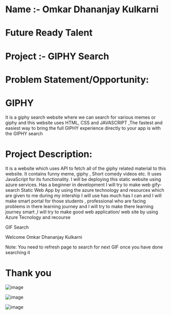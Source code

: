 # Name :- Omkar Dhananjay Kulkarni


# Future Ready Talent


# Project :-                                                   GIPHY Search 

# Problem Statement/Opportunity:

#                                                                   GIPHY

It is a giphy search website where we can search for various memes or giphy and this website uses HTML, CSS and JAVASCRIPT ,The fastest and easiest way to bring the full GIPHY experience directly to your app is with the GIPHY search


# Project Description:
 
 It is a website which uses API to fetch all of the giphy related material to this website. It contains funny meme, giphy , Short comedy videos etc. It uses JavaScript for its functionality. I will be deploying this static website using azure services. Has a beginner in development I will try to make web gify-search Static Web App by using the azure technology and resources which are given to me during my intership I will use has much has I can and I will make smart portal for those students , professional who are facing problems in there learning journey and I will try to make there learning journey smart ,I will try to make good web application/ web site by using Azure Tecnology and recourse


GIF Search

Welcome Omkar Dhananjay Kulkarni

Note: You need to refresh page to search for next GIF once you have done searching it



# Thank you

![image](https://user-images.githubusercontent.com/89896505/153400919-58743864-0a6e-43db-bdc2-03ab427eacb8.png)


![image](https://user-images.githubusercontent.com/89896505/153400655-6eee0637-f082-4b3a-a107-5beb04b12deb.png)

![image](https://user-images.githubusercontent.com/89896505/153400769-3f49d416-290d-4779-be7a-023d120a3b6e.png)
